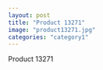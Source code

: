 ```yaml
---
layout: post
title: "Product 13271"
image: "product13271.jpg"
categories: "category1"
---
```

Product 13271
